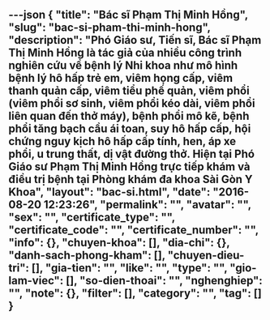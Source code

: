 ---json
{
    "title": "Bác sĩ Phạm Thị Minh Hồng",
    "slug": "bac-si-pham-thi-minh-hong",
    "description": "Phó Giáo sư, Tiến sĩ, Bác sĩ Phạm Thị Minh Hồng là tác giả của nhiều công trình nghiên cứu về bệnh lý Nhi khoa như mô hình bệnh lý hô hấp trẻ em, viêm họng cấp, viêm thanh quản cấp, viêm tiểu phế quản, viêm phổi (viêm phổi sơ sinh, viêm phổi kéo dài, viêm phổi liên quan đến thở máy), bệnh phổi mô kẽ, bệnh phổi tăng bạch cầu ái toan, suy hô hấp cấp, hội chứng nguy kịch hô hấp cấp tính, hen, áp xe phổi, u trung thất, dị vật đường thở. Hiện tại Phó Giáo sư Phạm Thị Minh Hồng trực tiếp khám và điều trị bệnh tại Phòng khám đa khoa Sài Gòn Y Khoa",
    "layout": "bac-si.html",
    "date": "2016-08-20 12:23:26",
    "permalink": "",
    "avatar": "",
    "sex": "",
    "certificate_type": "",
    "certificate_code": "",
    "certificate_number": "",
    "info": {},
    "chuyen-khoa": [],
    "dia-chi": {},
    "danh-sach-phong-kham": [],
    "chuyen-dieu-tri": [],
    "gia-tien": "",
    "like": "",
    "type": "",
    "gio-lam-viec": [],
    "so-dien-thoai": "",
    "nghenghiep": "",
    "note": {},
    "filter": [],
    "category": "",
    "tag": []
}
---
